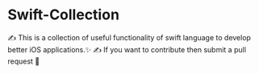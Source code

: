 # Swift-Collection

✍️ This is a collection of useful functionality of swift language to develop better iOS applications.✨
✍️ If you want to contribute then submit a pull request 💪
